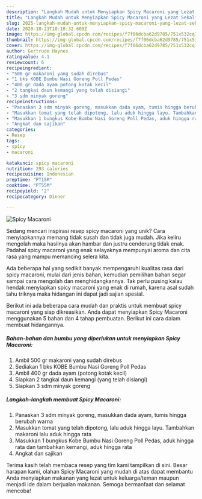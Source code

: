```yaml
---
description: "Langkah Mudah untuk Menyiapkan Spicy Macaroni yang Lezat Sekali"
title: "Langkah Mudah untuk Menyiapkan Spicy Macaroni yang Lezat Sekali"
slug: 2025-langkah-mudah-untuk-menyiapkan-spicy-macaroni-yang-lezat-sekali
date: 2020-10-23T10:10:32.609Z
image: https://img-global.cpcdn.com/recipes/f7f06dcba62d9785/751x532cq70/spicy-macaroni-foto-resep-utama.jpg
thumbnail: https://img-global.cpcdn.com/recipes/f7f06dcba62d9785/751x532cq70/spicy-macaroni-foto-resep-utama.jpg
cover: https://img-global.cpcdn.com/recipes/f7f06dcba62d9785/751x532cq70/spicy-macaroni-foto-resep-utama.jpg
author: Gertrude Haynes
ratingvalue: 4.1
reviewcount: 6
recipeingredient:
- "500 gr makaroni yang sudah direbus"
- "1 bks KOBE Bumbu Nasi Goreng Poll Pedas"
- "400 gr dada ayam potong kotak kecil"
- "2 tangkai daun kemangi yang telah disiangi"
- "3 sdm minyak goreng"
recipeinstructions:
- "Panaskan 3 sdm minyak goreng, masukkan dada ayam, tumis hingga berubah warna"
- "Masukkan tomat yang telah dipotong, lalu aduk hingga layu. Tambahkan makaroni lalu aduk hingga rata"
- "Masukkan 1 bungkus Kobe Bumbu Nasi Goreng Poll Pedas, aduk hingga rata dan tambahkan kemangi, aduk hingga rata"
- "Angkat dan sajikan"
categories:
- Resep
tags:
- spicy
- macaroni

katakunci: spicy macaroni 
nutrition: 293 calories
recipecuisine: Indonesian
preptime: "PT15M"
cooktime: "PT55M"
recipeyield: "2"
recipecategory: Dinner

---
```



![Spicy Macaroni](https://img-global.cpcdn.com/recipes/f7f06dcba62d9785/751x532cq70/spicy-macaroni-foto-resep-utama.jpg)

Sedang mencari inspirasi resep spicy macaroni yang unik? Cara menyiapkannya memang tidak susah dan tidak juga mudah. Jika keliru mengolah maka hasilnya akan hambar dan justru cenderung tidak enak. Padahal spicy macaroni yang enak selayaknya mempunyai aroma dan cita rasa yang mampu memancing selera kita.



Ada beberapa hal yang sedikit banyak mempengaruhi kualitas rasa dari spicy macaroni, mulai dari jenis bahan, kemudian pemilihan bahan segar sampai cara mengolah dan menghidangkannya. Tak perlu pusing kalau hendak menyiapkan spicy macaroni yang enak di rumah, karena asal sudah tahu triknya maka hidangan ini dapat jadi sajian spesial.


Berikut ini ada beberapa cara mudah dan praktis untuk membuat spicy macaroni yang siap dikreasikan. Anda dapat menyiapkan Spicy Macaroni menggunakan 5 bahan dan 4 tahap pembuatan. Berikut ini cara dalam membuat hidangannya.

<!--inarticleads1-->

##### Bahan-bahan dan bumbu yang diperlukan untuk menyiapkan Spicy Macaroni:

1. Ambil 500 gr makaroni yang sudah direbus
1. Sediakan 1 bks KOBE Bumbu Nasi Goreng Poll Pedas
1. Ambil 400 gr dada ayam (potong kotak kecil)
1. Siapkan 2 tangkai daun kemangi (yang telah disiangi)
1. Siapkan 3 sdm minyak goreng




<!--inarticleads2-->

##### Langkah-langkah membuat Spicy Macaroni:

1. Panaskan 3 sdm minyak goreng, masukkan dada ayam, tumis hingga berubah warna
1. Masukkan tomat yang telah dipotong, lalu aduk hingga layu. Tambahkan makaroni lalu aduk hingga rata
1. Masukkan 1 bungkus Kobe Bumbu Nasi Goreng Poll Pedas, aduk hingga rata dan tambahkan kemangi, aduk hingga rata
1. Angkat dan sajikan




Terima kasih telah membaca resep yang tim kami tampilkan di sini. Besar harapan kami, olahan Spicy Macaroni yang mudah di atas dapat membantu Anda menyiapkan makanan yang lezat untuk keluarga/teman maupun menjadi ide dalam berjualan makanan. Semoga bermanfaat dan selamat mencoba!
